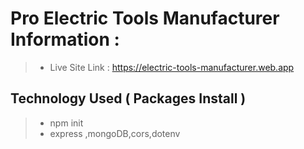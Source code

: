 # Pro Electric Tools Manufacturer Information :

> - Live Site Link : https://electric-tools-manufacturer.web.app

## Technology Used ( Packages Install )

> - npm init
> - express ,mongoDB,cors,dotenv

